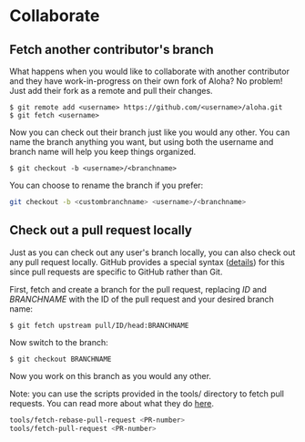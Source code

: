 # Collaborate

## Fetch another contributor's branch

What happens when you would like to collaborate with another contributor and
they have work-in-progress on their own fork of Aloha? No problem! Just add
their fork as a remote and pull their changes.

```console
$ git remote add <username> https://github.com/<username>/aloha.git
$ git fetch <username>
```

Now you can check out their branch just like you would any other. You can name
the branch anything you want, but using both the username and branch name will
help you keep things organized.

```console
$ git checkout -b <username>/<branchname>
```

You can choose to rename the branch if you prefer:

```bash
git checkout -b <custombranchname> <username>/<branchname>
```

## Check out a pull request locally

Just as you can check out any user's branch locally, you can also check out any
pull request locally. GitHub provides a special syntax
([details][github-help-co-pr-locally]) for this since pull requests are
specific to GitHub rather than Git.

First, fetch and create a branch for the pull request, replacing _ID_ and
_BRANCHNAME_ with the ID of the pull request and your desired branch name:

```console
$ git fetch upstream pull/ID/head:BRANCHNAME
```

Now switch to the branch:

```console
$ git checkout BRANCHNAME
```

Now you work on this branch as you would any other.

Note: you can use the scripts provided in the tools/ directory to fetch pull
requests. You can read more about what they do [here][tools-pr].

```bash
tools/fetch-rebase-pull-request <PR-number>
tools/fetch-pull-request <PR-number>
```

[github-help-co-pr-locally]: https://help.github.com/en/articles/checking-out-pull-requests-locally
[tools-pr]: aloha-tools.md#fetch-a-pull-request-and-rebase
